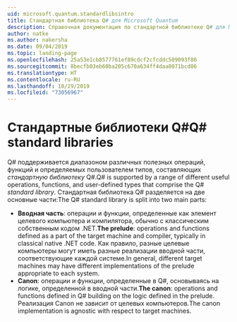 ```yaml
---
uid: microsoft.quantum.standardlibsintro
title: Стандартная библиотека Q# для Microsoft Quantum
description: Справочная документация по стандартной библиотеке Q# для Microsoft Quantum
author: natke
ms.author: nakersha
ms.date: 09/04/2019
ms.topic: landing-page
ms.openlocfilehash: 25a53e1cb8577761ef89cdcf2cfcddc509093f86
ms.sourcegitcommit: 8becfb03eb60ba205c670a634ff4daa8071bcd06
ms.translationtype: HT
ms.contentlocale: ru-RU
ms.lasthandoff: 10/29/2019
ms.locfileid: "73056967"
---
```

# <a name="q-standard-libraries"></a><span data-ttu-id="eaf6c-103">Стандартные библиотеки Q#</span><span class="sxs-lookup"><span data-stu-id="eaf6c-103">Q# standard libraries</span></span> #

<span data-ttu-id="eaf6c-104">Q# поддерживается диапазоном различных полезных операций, функций и определяемых пользователем типов, составляющих *стандартную библиотеку* Q#.</span><span class="sxs-lookup"><span data-stu-id="eaf6c-104">Q# is supported by a range of different useful operations, functions, and user-defined types that comprise the Q# *standard library*.</span></span>
<span data-ttu-id="eaf6c-105">Стандартная библиотека Q# разделяется на две основные части:</span><span class="sxs-lookup"><span data-stu-id="eaf6c-105">The Q# standard library is split into two main parts:</span></span>

- <span data-ttu-id="eaf6c-106">**Вводная часть**: операции и функции, определенные как элемент целевого компьютера и компилятора, обычно c классическим собственным кодом .NET.</span><span class="sxs-lookup"><span data-stu-id="eaf6c-106">**The prelude**: operations and functions defined as a part of the target machine and compiler, typically in classical native .NET code.</span></span>
  <span data-ttu-id="eaf6c-107">Как правило, разные целевые компьютеры могут иметь разные реализации вводной части, соответствующие каждой системе.</span><span class="sxs-lookup"><span data-stu-id="eaf6c-107">In general, different target machines may have different implementations of the prelude appropriate to each system.</span></span>
- <span data-ttu-id="eaf6c-108">**Canon**: операции и функции, определенные в Q#, основываясь на логике, определенной в вводной части.</span><span class="sxs-lookup"><span data-stu-id="eaf6c-108">**The canon**: operations and functions defined in Q# building on the logic defined in the prelude.</span></span>
  <span data-ttu-id="eaf6c-109">Реализация Canon не зависит от целевых компьютеров.</span><span class="sxs-lookup"><span data-stu-id="eaf6c-109">The canon implementation is agnostic with respect to target machines.</span></span>
<span data-ttu-id="eaf6c-110">&nbsp; &nbsp; &nbsp; &nbsp; &nbsp; &nbsp; &nbsp; &nbsp; &nbsp; &nbsp; &nbsp; &nbsp; &nbsp; &nbsp; &nbsp; &nbsp; &nbsp; &nbsp; &nbsp; &nbsp; &nbsp; &nbsp; &nbsp; &nbsp;</span><span class="sxs-lookup"><span data-stu-id="eaf6c-110">&nbsp; &nbsp; &nbsp; &nbsp; &nbsp; &nbsp; &nbsp; &nbsp; &nbsp; &nbsp; &nbsp; &nbsp; &nbsp; &nbsp; &nbsp; &nbsp; &nbsp; &nbsp; &nbsp; &nbsp; &nbsp; &nbsp; &nbsp; &nbsp;</span></span>